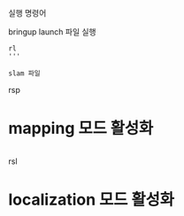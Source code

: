 실행 명령어

bringup launch 파일 실행

```
rl
'''

slam 파일
```
rsp
# mapping 모드 활성화
```

```
rsl
# localization 모드 활성화
```

